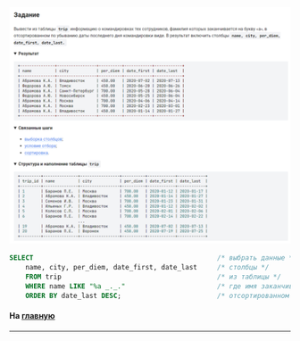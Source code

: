 

<img src="../art/1.6.1.task.png" alt="solution" >

```sql
SELECT                                              /* выбрать данные */
    name, city, per_diem, date_first, date_last     /* столбцы */
    FROM trip                                       /* из таблицы */
    WHERE name LIKE "%а _._."                       /* где имя заканчивается на а */
    ORDER BY date_last DESC;                        /* отсортированном по убыванию даты последнего дня командировки */
```

#### На [главную](https://github.com/BEPb/stepik_sql#readme)

---


